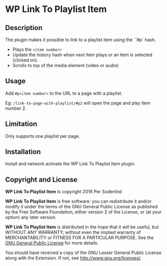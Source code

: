 # WP Link To Playlist Item

## Description
The plugin makes it possible to link to a playlist item using the ``#p<item number>` hash.
* Plays the `<item number>`
* Update the history hash when next item plays or an item is selected (clicked on).
* Scrolls to top of the media element (video or audio)

## Usage

Add `#p<item number>` to the URL to a page with a playlist.

Eg: `/link-to-page-with-playlist/#p2` will open the page and play item number 2.

## Limitation

Only supports one playlist per page.

## Installation

Install and network activate the WP Link To Playlist Item plugin.

## Copyright and License

**WP Link To Playlist Item** is copyright 2016 Per Soderlind

**WP Link To Playlist Item** is free software: you can redistribute it and/or modify it under the terms of the GNU General Public License as published by the Free Software Foundation, either version 2 of the License, or (at your option) any later version.

**WP Link To Playlist Item** is distributed in the hope that it will be useful, but WITHOUT ANY WARRANTY; without even the implied warranty of MERCHANTABILITY or FITNESS FOR A PARTICULAR PURPOSE. See the [GNU General Public License](LICENSE) for more details.

You should have received a copy of the GNU Lesser General Public License along with the Extension. If not, see http://www.gnu.org/licenses/.
